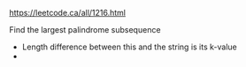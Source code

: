 https://leetcode.ca/all/1216.html


Find the largest palindrome subsequence
- Length difference between this and the string is its k-value
- 